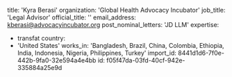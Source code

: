 title: 'Kyra Berasi'
organization: 'Global Health Advocacy Incubator'
job_title: 'Legal Advisor'
official_title: ''
email_address: kberasi@advocacyincubator.org
post_nominal_letters: 'JD LLM'
expertise:
  - transfat
country:
  - 'United States'
works_in: 'Bangladesh, Brazil, China, Colombia, Ethiopia, India, Indonesia, Nigeria, Philippines, Turkey'
import_id: 8441d1d6-7f0e-442b-9fa0-32e594a4e4bb
id: f05f47da-03fd-40cf-942e-335884a25e9d
